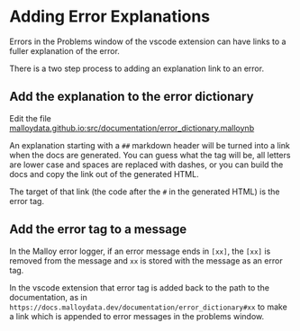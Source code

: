 # Adding Error Explanations

Errors in the Problems window of the vscode extension can have links to a fuller explanation of the error.

There is a two step process to adding an explanation link to an error.

## Add the explanation to the error dictionary

Edit the file [malloydata.github.io:src/documentation/error_dictionary.malloynb](https://github.com/malloydata/malloydata.github.io/blob/main/src/documentation/error_dictionary.malloynb)

An explanation starting with a `##` markdown header will be turned into a link when the docs are generated. You can guess what the tag will be, all letters are lower case and spaces are replaced with dashes, or you can build the docs and copy the link out of the generated HTML.

The target of that link (the code after the `#` in the generated HTML) is the error tag.

## Add the error tag to a message

In the Malloy error logger, if an error message ends in `[xx]`, the `[xx]` is removed from the message and `xx` is stored with the message as an error tag.

In the vscode extension that error tag is added back to the path to the documentation, as in `https://docs.malloydata.dev/documentation/error_dictionary#xx` to make a link which is appended to error messages in the problems window.
